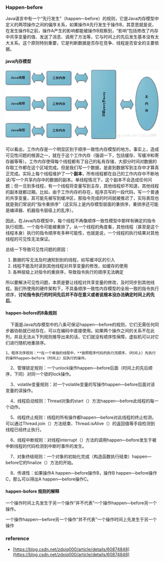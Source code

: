### Happen-before

Java语言中有一个“先行发生”（happen—before）的规则，它是Java内存模型中定义的两项操作之间的偏序关系，如果操作A先行发生于操作B，其意思就是说，在发生操作B之前，操作A产生的影响都能被操作B观察到，“影响”包括修改了内存中共享变量的值、发送了消息、调用了方法等，它与时间上的先后发生基本没有太大关系。这个原则特别重要，它是判断数据是否存在竞争、线程是否安全的主要依据。

#### java内存模型

#### ![](/assets/java内存模型.png)

可以看出，工作内存是一个明显区别于顺序一致性内存模型的地方。事实上，造成可见性问题的根源之一，就在于这个工作内存（强调一下，包括缓存、写缓冲和寄存器等等）。工作内存使得每个线程都有了自己的私有存储，大部分时间对数据的存取工作都在这个区域完成。但是我们写一个数据，是直到数据写到主存中才算真正完成。实际上每个线程维护了一个**副本**，所有线程都在自己的工作内存中不断地读/写一个共享内存中的数据的副本。单线程情况下，这个副本不会造成任何问题；但一旦到多线程，有一个线程将变量写到主存，其他线程却不知道，其他线程的副本就都过期。比如，由于工作内存的存在，程序员写的一段代码，写一个普通的共享变量，其可能先被写到缓冲区，那指令完成的时间就被推迟了，实际表现也就是我们常说的“指令重排序”（这实际上是内存模型层面的重排序，重排序还可能是编译器、机器指令层级上的乱序）。

因此，在Java内存模型中，每个线程不再像顺序一致性模型中那样有确定的指令执行视图，一个指令可能被重排了。从一个线程的角度看，其他线程（甚至是这个线程本身）执行的指令顺序有多种可能性，也就是说，一个线程的执行结果对其他线程的可见性无法保证。

总结一下导致可见性问题的原因：

1. 数据的写无法及时通知到别的线程，如写缓冲区的引入
2. 线程不能及时读到其他线程对共享变量的修改，如缓存的使用
3. 各种层级上对指令的重排序，导致指令执行的顺序无法确定

所以要解决可见性问题，本质是要让线程对共享变量的修改，及时同步到其他线程。我们所使用的硬件架构下，不具备顺序一致性内存模型的全局一致的指令执行顺序，**讨论指令执行的时间先后并不存在意义或者说根本没办法确定时间上的先后**。

#### happen-bofore的8条规则

    下面是Java内存模型中的八条可保证happen—before的规则，它们无需任何同步器协助就已经存在，可以在编码中直接使用。如果两个操作之间的关系不在此列，并且无法从下列规则推导出来的话，它们就没有顺序性保障，虚拟机可以对它们进行随机地重排序。

    1、程序次序规则：**在一个单独的线程中，**按照程序代码的执行流顺序，（时间上）先执行的操作happen—before（时间上）后执行的操作。

    2、管理锁定规则：一个unlock操作happen—before后面（时间上的先后顺序，下同）对同一个锁的lock操作。

    3、volatile变量规则：对一个volatile变量的写操作happen—before后面对该变量的读操作。

    4、线程启动规则：Thread对象的start（）方法happen—before此线程的每一个动作。

    5、线程终止规则：线程的所有操作都happen—before对此线程的终止检测，可以通过Thread.join（）方法结束、Thread.isAlive（）的返回值等手段检测到线程已经终止执行。

    6、线程中断规则：对线程interrupt（）方法的调用happen—before发生于被中断线程的代码检测到中断时事件的发生。

    7、对象终结规则：一个对象的初始化完成（构造函数执行结束）happen—before它的finalize（）方法的开始。

    8、传递性：如果操作A happen—before操作B，操作B happen—before操作C，那么可以得出A happen—before操作C。  


#### happen-bofore 规则的解释

一个操作时间上先发生于另一个操作“并不代表”一个操作happen—before另一个操作。

一个操作happen—before另一个操作“并不代表”一个操作时间上先发生于另一个操作

### reference

* [https://blog.csdn.net/zdxiq000/article/details/60874848](https://blog.csdn.net/zdxiq000/article/details/60874848) 



